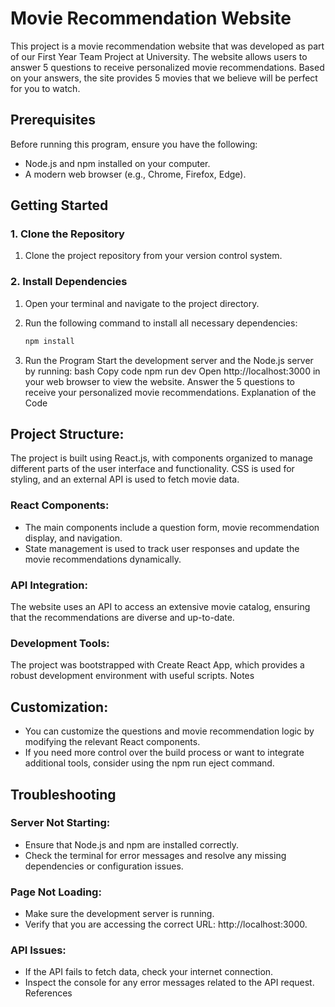 # Movie Recommendation Website

This project is a movie recommendation website that was developed as part of our First Year Team Project at University. The website allows users to answer 5 questions to receive personalized movie recommendations. Based on your answers, the site provides 5 movies that we believe will be perfect for you to watch.

## Prerequisites

Before running this program, ensure you have the following:

- Node.js and npm installed on your computer.
- A modern web browser (e.g., Chrome, Firefox, Edge).

## Getting Started

### 1. Clone the Repository

1. Clone the project repository from your version control system.

### 2. Install Dependencies

1. Open your terminal and navigate to the project directory.
2. Run the following command to install all necessary dependencies:

   ```bash
   npm install
3. Run the Program
Start the development server and the Node.js server by running:
bash
Copy code
npm run dev
Open http://localhost:3000 in your web browser to view the website.
Answer the 5 questions to receive your personalized movie recommendations.
Explanation of the Code

## Project Structure:
The project is built using React.js, with components organized to manage different parts of the user interface and functionality.
CSS is used for styling, and an external API is used to fetch movie data.

### React Components:
- The main components include a question form, movie recommendation display, and navigation.
- State management is used to track user responses and update the movie recommendations dynamically.

### API Integration:
The website uses an API to access an extensive movie catalog, ensuring that the recommendations are diverse and up-to-date.

### Development Tools:
The project was bootstrapped with Create React App, which provides a robust development environment with useful scripts.
Notes

## Customization:
- You can customize the questions and movie recommendation logic by modifying the relevant React components.
- If you need more control over the build process or want to integrate additional tools, consider using the npm run eject command.
  
## Troubleshooting

### Server Not Starting:
- Ensure that Node.js and npm are installed correctly.
- Check the terminal for error messages and resolve any missing dependencies or configuration issues.

### Page Not Loading:
- Make sure the development server is running.
- Verify that you are accessing the correct URL: http://localhost:3000.

### API Issues:
- If the API fails to fetch data, check your internet connection.
- Inspect the console for any error messages related to the API request.
References
